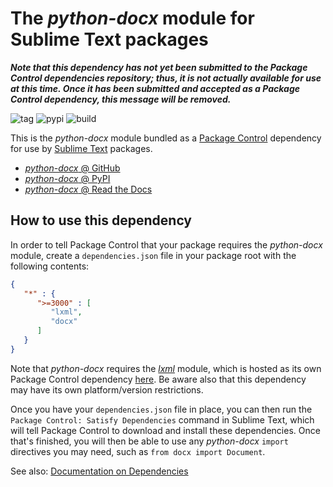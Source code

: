 # The *python-docx* module for Sublime Text packages

**_Note that this dependency has not yet been submitted to the Package Control
dependencies repository; thus, it is not actually available for use at this
time. Once it has been submitted and accepted as a Package Control dependency,
this message will be removed._**

![tag](https://img.shields.io/github/tag/writeml/sublime-docx.svg)
![pypi](https://img.shields.io/pypi/v/python-docx.svg)
![build](https://api.travis-ci.org/python-openxml/python-docx.svg?branch=master)

This is the *python-docx* module bundled as a
[Package Control](https://packagecontrol.io) dependency for use by
[Sublime Text](https://www.sublimetext.com) packages.

  - [*python-docx* @ GitHub](https://github.com/python-openxml/python-docx)
  - [*python-docx* @ PyPI](https://pypi.org/project/python-docx/)
  - [*python-docx* @ Read the Docs](https://python-docx.readthedocs.io)

## How to use this dependency

In order to tell Package Control that your package requires the *python-docx*
module, create a `dependencies.json` file in your package root with the
following contents:

``` json
{
   "*" : {
      ">=3000" : [
         "lxml",
         "docx"
      ]
   }
}
```

Note that *python-docx* requires the [*lxml*](https://pypi.org/project/lxml)
module, which is hosted as its own Package Control dependency
[here](https://github.com/eerohele/sublime-lxml). Be aware also that this
dependency may have its own platform/version restrictions.

Once you have your `dependencies.json` file in place, you can then run the
`Package Control: Satisfy Dependencies` command in Sublime Text, which will tell
Package Control to download and install these dependencies. Once that's
finished, you will then be able to use any *python-docx* `import` directives you
may need, such as `from docx import Document`.

See also:
[Documentation on Dependencies](https://packagecontrol.io/docs/dependencies)